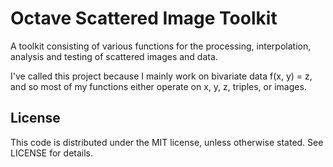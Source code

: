# Octave Scattered Image Toolkit

A toolkit consisting of various functions for the processing, interpolation, analysis and testing of scattered images and data.

I've called this project because I mainly work on bivariate data f(x, y) = z, and so most of my functions either operate on x, y, z, triples, or images.

## License

This code is distributed under the MIT license, unless otherwise stated. 
See LICENSE for details.